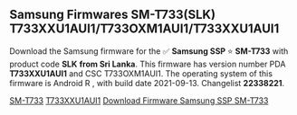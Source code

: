 <h2>Samsung Firmwares SM-T733(SLK) T733XXU1AUI1/T733OXM1AUI1/T733XXU1AUI1</h2>
Download the Samsung firmware for the ✅ <strong>Samsung SSP </strong> ⭐ <strong>SM-T733</strong> with product code <strong>SLK</strong> <strong> from Sri Lanka</strong>. This firmware has version number PDA <strong>T733XXU1AUI1</strong> and CSC T733OXM1AUI1. The operating system of this firmware is Android R , with build date 2021-09-13. Changelist <strong>22338221</strong>.


[SM-T733](https://samfirm.shop/samsung/model/SM-T733)
[T733XXU1AUI1](https://samfirm.shop/samsung/pda/T733XXU1AUI1)
[Download Firmware Samsung SSP SM-T733](https://samfirm.shop/samsung/firmware/456773)
